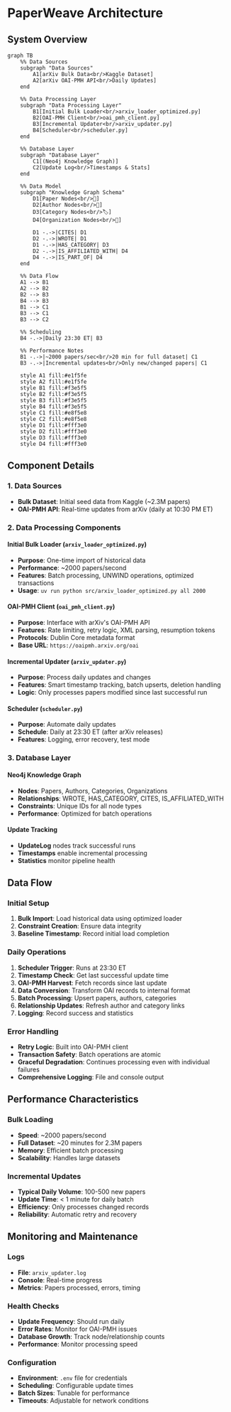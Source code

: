 # PaperWeave Architecture

## System Overview

```mermaid
graph TB
    %% Data Sources
    subgraph "Data Sources"
        A1[arXiv Bulk Data<br/>Kaggle Dataset]
        A2[arXiv OAI-PMH API<br/>Daily Updates]
    end
    
    %% Data Processing Layer
    subgraph "Data Processing Layer"
        B1[Initial Bulk Loader<br/>arxiv_loader_optimized.py]
        B2[OAI-PMH Client<br/>oai_pmh_client.py]
        B3[Incremental Updater<br/>arxiv_updater.py]
        B4[Scheduler<br/>scheduler.py]
    end
    
    %% Database Layer
    subgraph "Database Layer"
        C1[(Neo4j Knowledge Graph)]
        C2[Update Log<br/>Timestamps & Stats]
    end
    
    %% Data Model
    subgraph "Knowledge Graph Schema"
        D1[Paper Nodes<br/>📄]
        D2[Author Nodes<br/>👤]
        D3[Category Nodes<br/>🏷️]
        D4[Organization Nodes<br/>🏢]
        
        D1 -.->|CITES| D1
        D2 -.->|WROTE| D1
        D1 -.->|HAS_CATEGORY| D3
        D2 -.->|IS_AFFILIATED_WITH| D4
        D4 -.->|IS_PART_OF| D4
    end
    
    %% Data Flow
    A1 --> B1
    A2 --> B2
    B2 --> B3
    B4 --> B3
    B1 --> C1
    B3 --> C1
    B3 --> C2
    
    %% Scheduling
    B4 -.->|Daily 23:30 ET| B3
    
    %% Performance Notes
    B1 -.->|~2000 papers/sec<br/>20 min for full dataset| C1
    B3 -.->|Incremental updates<br/>Only new/changed papers| C1
    
    style A1 fill:#e1f5fe
    style A2 fill:#e1f5fe
    style B1 fill:#f3e5f5
    style B2 fill:#f3e5f5
    style B3 fill:#f3e5f5
    style B4 fill:#f3e5f5
    style C1 fill:#e8f5e8
    style C2 fill:#e8f5e8
    style D1 fill:#fff3e0
    style D2 fill:#fff3e0
    style D3 fill:#fff3e0
    style D4 fill:#fff3e0
```

## Component Details

### 1. Data Sources
- **Bulk Dataset**: Initial seed data from Kaggle (~2.3M papers)
- **OAI-PMH API**: Real-time updates from arXiv (daily at 10:30 PM ET)

### 2. Data Processing Components

#### Initial Bulk Loader (`arxiv_loader_optimized.py`)
- **Purpose**: One-time import of historical data
- **Performance**: ~2000 papers/second
- **Features**: Batch processing, UNWIND operations, optimized transactions
- **Usage**: `uv run python src/arxiv_loader_optimized.py all 2000`

#### OAI-PMH Client (`oai_pmh_client.py`)
- **Purpose**: Interface with arXiv's OAI-PMH API
- **Features**: Rate limiting, retry logic, XML parsing, resumption tokens
- **Protocols**: Dublin Core metadata format
- **Base URL**: `https://oaipmh.arxiv.org/oai`

#### Incremental Updater (`arxiv_updater.py`)
- **Purpose**: Process daily updates and changes
- **Features**: Smart timestamp tracking, batch upserts, deletion handling
- **Logic**: Only processes papers modified since last successful run

#### Scheduler (`scheduler.py`)
- **Purpose**: Automate daily updates
- **Schedule**: Daily at 23:30 ET (after arXiv releases)
- **Features**: Logging, error recovery, test mode

### 3. Database Layer

#### Neo4j Knowledge Graph
- **Nodes**: Papers, Authors, Categories, Organizations
- **Relationships**: WROTE, HAS_CATEGORY, CITES, IS_AFFILIATED_WITH
- **Constraints**: Unique IDs for all node types
- **Performance**: Optimized for batch operations

#### Update Tracking
- **UpdateLog** nodes track successful runs
- **Timestamps** enable incremental processing
- **Statistics** monitor pipeline health

## Data Flow

### Initial Setup
1. **Bulk Import**: Load historical data using optimized loader
2. **Constraint Creation**: Ensure data integrity
3. **Baseline Timestamp**: Record initial load completion

### Daily Operations
1. **Scheduler Trigger**: Runs at 23:30 ET
2. **Timestamp Check**: Get last successful update time
3. **OAI-PMH Harvest**: Fetch records since last update
4. **Data Conversion**: Transform OAI records to internal format
5. **Batch Processing**: Upsert papers, authors, categories
6. **Relationship Updates**: Refresh author and category links
7. **Logging**: Record success and statistics

### Error Handling
- **Retry Logic**: Built into OAI-PMH client
- **Transaction Safety**: Batch operations are atomic
- **Graceful Degradation**: Continues processing even with individual failures
- **Comprehensive Logging**: File and console output

## Performance Characteristics

### Bulk Loading
- **Speed**: ~2000 papers/second
- **Full Dataset**: ~20 minutes for 2.3M papers
- **Memory**: Efficient batch processing
- **Scalability**: Handles large datasets

### Incremental Updates
- **Typical Daily Volume**: 100-500 new papers
- **Update Time**: < 1 minute for daily batch
- **Efficiency**: Only processes changed records
- **Reliability**: Automatic retry and recovery

## Monitoring and Maintenance

### Logs
- **File**: `arxiv_updater.log`
- **Console**: Real-time progress
- **Metrics**: Papers processed, errors, timing

### Health Checks
- **Update Frequency**: Should run daily
- **Error Rates**: Monitor for OAI-PMH issues
- **Database Growth**: Track node/relationship counts
- **Performance**: Monitor processing speed

### Configuration
- **Environment**: `.env` file for credentials
- **Scheduling**: Configurable update times
- **Batch Sizes**: Tunable for performance
- **Timeouts**: Adjustable for network conditions